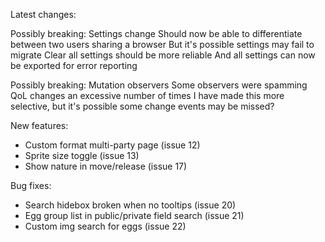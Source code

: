 Latest changes:

Possibly breaking: Settings change
Should now be able to differentiate between two users sharing a browser
But it's possible settings may fail to migrate
Clear all settings should be more reliable
And all settings can now be exported for error reporting

Possibly breaking: Mutation observers
Some observers were spamming QoL changes an excessive number of times
I have made this more selective, but it's possible some change events may be missed?

New features: 
- Custom format multi-party page (issue 12)
- Sprite size toggle (issue 13)
- Show nature in move/release (issue 17)

Bug fixes:
- Search hidebox broken when no tooltips (issue 20)
- Egg group list in public/private field search (issue 21)
- Custom img search for eggs (issue 22)

